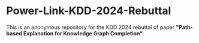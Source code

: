 # Power-Link-KDD-2024-Rebuttal
This is an anonymous repository for the KDD 2024 rebuttal of paper **"Path-based Explanation for Knowledge Graph Completion"**.
